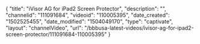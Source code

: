 {
    "title": "iVisor AG for iPad2 Screen Protector",
    "description": "",
    "channelid": "111091684",
    "videoid": "110005395",
    "date_created": "1502525455",
    "date_modified": "1504049170",
    "type": "captivate",
    "layout": "channelVideo",
    "url": "\/bbbusa-latest-videos\/ivisor-ag-for-ipad2-screen-protector\/111091684-110005395"
}